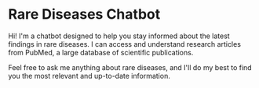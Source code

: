 # Rare Diseases Chatbot

Hi! I'm a chatbot designed to help you stay informed about the latest findings in rare diseases. I can access and understand research articles from PubMed, a large database of scientific publications.

Feel free to ask me anything about rare diseases, and I'll do my best to find you the most relevant and up-to-date information.
